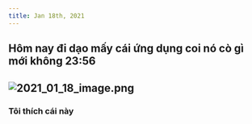 ```yaml
---
title: Jan 18th, 2021
---
```


## Hôm nay đi dạo mấy cái ứng dụng coi nó cò gì mới không 23:56
## ![2021_01_18_image.png](https://cdn.logseq.com/%2F9a177325-140a-4d6c-b91e-b99e2f33dd2c13877ec4-36cc-4706-a321-0d3676a545db2021_01_18_image.png?Expires=4764589072&Signature=MtBvKZBhcBUFZJngNlDbUxLuadN~y~CpX3MyaIlksNnq7GUL2Kjx0gvGqPGuO3qP5YUV-McF7pDBStwv40i3HO33sOuUemB1ee4Vv7t4TXuBhvcQt8HWVkDU8GzAV7CYxYIUWovXkGf0jJhQ~R6c1As-xgl6kBKudTPTe0ZxtwrC5MZ8e~Hbvcs6jbcsxq6l-UPxK~uFGYxTqBs-OKUoB4BAR0yCGDTKrGpHrrFTLozBaSeJEB0IvqBjMwf1EhuyxBScJdIUBy9aUcFXwmqI-thsUO3dUU~E19kUGFB7NjiFtujy77lGqVjT0tQUx2qRh7te2yC9bR~X3cQWFgxzow__&Key-Pair-Id=APKAJE5CCD6X7MP6PTEA)
### Tôi thích cái này
